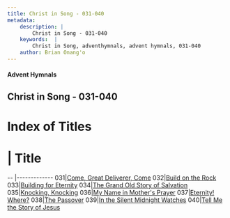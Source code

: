 ```yaml
---
title: Christ in Song - 031-040
metadata:
    description: |
        Christ in Song - 031-040
    keywords:  |
        Christ in Song, adventhymnals, advent hymnals, 031-040
    author: Brian Onang'o
---
```


#### Advent Hymnals
## Christ in Song - 031-040

# Index of Titles
# | Title                        
-- |-------------
031|[Come, Great Deliverer, Come](/christ-in-song/001-100/031-040/Come,-Great-Deliverer,-Come)
032|[Build on the Rock](/christ-in-song/001-100/031-040/Build-on-the-Rock)
033|[Building for Eternity](/christ-in-song/001-100/031-040/Building-for-Eternity)
034|[The Grand Old Story of Salvation](/christ-in-song/001-100/031-040/The-Grand-Old-Story-of-Salvation)
035|[Knocking, Knocking](/christ-in-song/001-100/031-040/Knocking,-Knocking)
036|[My Name in Mother's Prayer](/christ-in-song/001-100/031-040/My-Name-in-Mother's-Prayer)
037|[Eternity!  Where?](/christ-in-song/001-100/031-040/Eternity!-Where)
038|[The Passover](/christ-in-song/001-100/031-040/The-Passover)
039|[In the Silent Midnight Watches](/christ-in-song/001-100/031-040/In-the-Silent-Midnight-Watches)
040|[Tell Me the Story of Jesus](/christ-in-song/001-100/031-040/Tell-Me-the-Story-of-Jesus)
